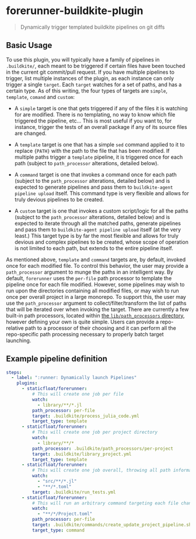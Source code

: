 # forerunner-buildkite-plugin
> Dynamically trigger templated buildkite pipelines on git diffs

## Basic Usage

To use this plugin, you will typically have a family of pipelines in `.buildkite/`, each meant to be triggered if certain files have been touched in the current git commit/pull request.
If you have multiple pipelines to trigger, list multiple instances of the plugin, as each instance can only trigger a single `target`.
Each `target` watches for a set of paths, and has a certain type.
As of this writing, the four types of targets are `simple`, `template`, `comand` and `custom`:

* A `simple` target is one that gets triggered if any of the files it is watching for are modified.
  There is no templating, no way to know which file triggered the pipeline, etc...
  This is most useful if you want to, for instance, trigger the tests of an overall package if any of its source files are changed.

* A `template` target is one that has a simple `sed` command applied to it to replace `{PATH}` with the path to the file that has been modified.
  If multiple paths trigger a `template` pipeline, it is triggered once for each path (subject to `path_processor` alterations, detailed below).

* A `command` target is one that invokes a command once for each path (subject to the `path_processor` alterations, detailed below) and is expected to generate pipelines and pass them to `buildkite-agent pipeline upload` itself.
  This command type is very flexible and allows for truly devious pipelines to be created.

* A `custom` target is one that invokes a custom script/logic for all the paths (subject to the `path_processor` alterations, detailed below) and is expected to iterate through all the matched paths, generate pipelines and pass them to `buildkite-agent pipeline upload` itself (at the very least.)
  This target type is by far the most flexible and allows for truly devious and complex pipelines to be created, whose scope of operation is not limited to each path, but extends to the entire pipeline itself.

As mentioned above, `template` and `command` targets are, by default, invoked once for each modified file.
To control this behavior, the user may provide a `path_processor` argument to munge the paths in an intelligent way.
By default, `forerunner` uses the `per-file` path processor to template the pipeline once for each file modified.
However, some pipelines may wish to run upon the directories containing all modified files, or may wish to run once per overall project in a large monorepo.
To support this, the user may use the `path_processor` argument to collect/filter/transform the list of paths that will be iterated over when invoking the target.
There are currently a few built-in path processors, located within [the `lib/path_processors` directory](./lib/path_processors), however defining your own is quite simple.
Users can provide a repo-relative path to a processor of their choosing and it can perform all the repo-specific path processing necessary to properly batch target launching.

## Example pipeline definition

```yaml
steps:
  - label: ":runner: Dynamically launch Pipelines"
    plugins:
      - staticfloat/forerunner:
          # This will create one job per file
          watch:
            - library/**/*.jl
          path_processor: per-file
          target: .buildkite/process_julia_code.yml
          target_type: template
      - staticfloat/forerunner:
          # This will create one job per project directory
          watch:
            - library/**/*
          path_processor: .buildkite/path_processors/per-project
          target: .buildkite/library_project.yml
          target_type: template
      - staticfloat/forerunner:
          # This will create one job overall, throwing all path information away
          watch:
            - "src/**/*.jl"
            - "**/*.toml"
          target: .buildkite/run_tests.yml
      - staticfloat/forerunner:
          # This will run an arbitrary command targeting each file changed
          watch:
            - "**/*/Project.toml"
          path_processor: per-file
          target: .buildkite/commands/create_update_project_pipeline.sh
          target_type: command
```
